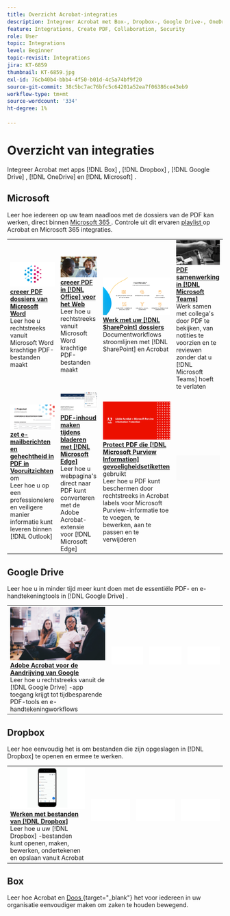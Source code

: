```yaml
---
title: Overzicht Acrobat-integraties
description: Integreer Acrobat met Box-, Dropbox-, Google Drive-, OneDrive- en Microsoft-apps
feature: Integrations, Create PDF, Collaboration, Security
role: User
topic: Integrations
level: Beginner
topic-revisit: Integrations
jira: KT-6859
thumbnail: KT-6859.jpg
exl-id: 76cb40b4-bbb4-4f50-b01d-4c5a74bf9f20
source-git-commit: 38c5bc7ac76bfc5c64201a52ea7f06386ce43eb9
workflow-type: tm+mt
source-wordcount: '334'
ht-degree: 1%

---
```


# Overzicht van integraties

Integreer Acrobat met apps [!DNL Box] , [!DNL Dropbox] , [!DNL Google Drive] , [!DNL OneDrive] en [!DNL Microsoft] .

## Microsoft

Leer hoe iedereen op uw team naadloos met de dossiers van de PDF kan werken, direct binnen [ Microsoft 365 ](https://www.adobe.com/documentcloud/integrations/microsoft-office-365.html). Controle uit dit ervaren [ playlist ](https://experienceleague.adobe.com/en/playlists/acrobat-integrate-microsoft-365) op Acrobat en Microsoft 365 integraties.

<table style="table-layout:fixed">
<tr>
  <td>
    <a href="createfromword.md">
      <img alt="PDF-bestanden maken van Microsoft Word" src="../assets/create-word.png" />
    </a>
    <div>
    <a href="createfromword.md"><strong> creeer PDF dossiers van Microsoft Word </strong></a>
    </div>
    Leer hoe u rechtstreeks vanuit Microsoft Word krachtige PDF-bestanden maakt
    <br>
  </td>
  <td>
    <a href="createofficeweb.md">
      <img alt="PDF maken in [!DNL Office] voor het web" src="../assets/office-web.png" />
    </a>
    <div>
    <a href="createofficeweb.md"><strong> creeer PDF in [!DNL Office] voor het Web </strong></a>
    </div>
    Leer hoe u rechtstreeks vanuit Microsoft Word krachtige PDF-bestanden maakt
    <br>
  </td> 
  <td>
    <a href="acrobatandsp.md">
      <img alt="Werken met uw [!DNL SharePoint] -bestanden" src="../assets/work-sharepoint.png" />
    </a>
    <div>
    <a href="acrobatandsp.md"><strong> Werk met uw [!DNL SharePoint] dossiers </strong></a>
    </div>
    Documentworkflows stroomlijnen met [!DNL SharePoint] en Acrobat
    <br>
  </td>
  <td>
    <a href="acrobatandteams.md">
      <img alt="PDF samenwerking in [!DNL Microsoft Teams]" src="../assets/collaboration-teams.png" />
    </a>
    <div>
    <a href="acrobatandteams.md"><strong> PDF samenwerking in [!DNL Microsoft Teams]</strong></a>
    </div>
    Werk samen met collega's door PDF te bekijken, van notities te voorzien en te reviewen zonder dat u [!DNL Microsoft Teams] hoeft te verlaten
    <br>
  </td>
</tr>
<tr>
  <td>
    <a href="outlook.md">
      <img alt="E-mailberichten en bijlagen omzetten naar PDF in Outlook" src="../assets/outlook.png" />
    </a>
    <div>
    <a href="outlook.md"><strong> zet e-mailberichten en gehechtheid in PDF in Vooruitzichten </strong></a> om
    </div>
    Leer hoe u op een professionelere en veiligere manier informatie kunt leveren binnen [!DNL Outlook]
    <br>
  </td>
  <td>
    <a href="edge.md">
      <img alt="PDF-inhoud maken tijdens het bladeren met [!DNL Microsoft Edge]" src="../assets/edge.png" />
    </a>
    <div>
    <a href="edge.md"><strong> PDF-inhoud maken tijdens bladeren met [!DNL Microsoft Edge]</strong></a>
    </div>
    Leer hoe u webpagina's direct naar PDF kunt converteren met de Adobe Acrobat-extensie voor [!DNL Microsoft Edge]
    <br>
  </td>
  <td>
    <a href="microsoftsensitivitylabels.md">
      <img alt="Protect PDF met [!DNL Microsoft Purview Information] gevoeligheidslabels" src="../assets/purview.png" />
    </a>
    <div>
    <a href="microsoftsensitivitylabels.md"><strong> Protect PDF die [!DNL Microsoft Purview Information] gevoeligheidsetiketten </strong></a> gebruikt
    </div>
    Leer hoe u PDF kunt beschermen door rechtstreeks in Acrobat labels voor Microsoft Purview-informatie toe te voegen, te bewerken, aan te passen en te verwijderen
    <br>
  </td>
  <td>
   <img alt="Spacer" src="../assets/Grayspacer.png" />
    <div>
    <br>
  </td>
</tr>
</table>

## Google Drive

Leer hoe u in minder tijd meer kunt doen met de essentiële PDF- en e-handtekeningtools in [!DNL Google Drive] .

<table style="table-layout:fixed">
<tr>
  <td>
    <a href="acrobatandgoogle.md">
      <img alt="Adobe Acrobat for Google Drive" src="../assets/google.png" />
    </a>
    <div>
    <a href="acrobatandgoogle.md"><strong> Adobe Acrobat voor de Aandrijving van Google </strong></a>
    </div>
    Leer hoe u rechtstreeks vanuit de [!DNL Google Drive] -app toegang krijgt tot tijdbesparende PDF-tools en e-handtekeningworkflows
    <br>
  </td>
  <td>
   <img alt="Spacer" src="../assets/Whitespacer.png" />
    <div>
    <br>
  </td>
  <td>
   <img alt="Spacer" src="../assets/Whitespacer.png" />
    <div>
    <br>
  </td>
  <td>
   <img alt="Spacer" src="../assets/Whitespacer.png" />
    <div>
    <br>
  </td>
</tr>
</table>

## Dropbox

Leer hoe eenvoudig het is om bestanden die zijn opgeslagen in [!DNL Dropbox] te openen en ermee te werken.

<table style="table-layout:fixed">
<tr>
  <td>
    <a href="acrobat-dropbox.md">
      <img alt="Werken met bestanden van [!DNL Dropbox]" src="../assets/work-dropbox.png" />
    </a>
    <div>
    <a href="acrobat-dropbox.md"><strong> Werken met bestanden van [!DNL Dropbox]</strong></a>
    </div>
    Leer hoe u uw [!DNL Dropbox] -bestanden kunt openen, maken, bewerken, ondertekenen en opslaan vanuit Acrobat
    <br>
  </td>
  <td>
   <img alt="Spacer" src="../assets/Whitespacer.png" />
    <div>
    <br>
  </td>
  <td>
   <img alt="Spacer" src="../assets/Whitespacer.png" />
    <div>
    <br>
  </td>
  <td>
   <img alt="Spacer" src="../assets/Whitespacer.png" />
    <div>
    <br>
  </td>
</tr>
</table>

## Box

Leer hoe Acrobat en [ Doos ](https://www.adobe.com/documentcloud/integrations/box.html) {target="_blank"} het voor iedereen in uw organisatie eenvoudiger maken om zaken te houden bewegend.
